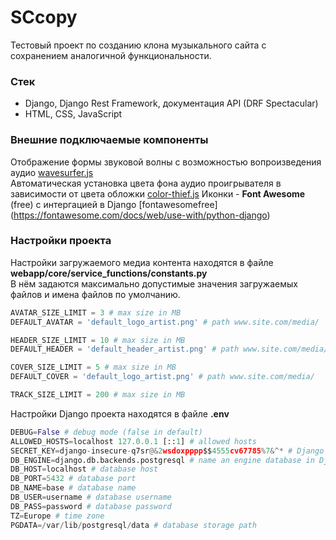 # SCcopy

Тестовый проект по созданию клона музыкального сайта с сохранением аналогичной функциональности.

### Стек 

* Django, Django Rest Framework, документация API (DRF Spectacular)
* HTML, CSS, JavaScript

### Внешние подключаемые компоненты

Отображение формы звуковой волны с возможностью вопроизведения аудио [wavesurfer.js](https://wavesurfer-js.org/)  
Автоматическая установка цвета фона аудио проигрывателя в зависимости от цвета обложки [color-thief.js](https://lokeshdhakar.com/projects/color-thief/) 
Иконки - **Font Awesome** (free) с интергацией в Django [fontawesomefree] (https://fontawesome.com/docs/web/use-with/python-django)   

### Настройки проекта

Настройки загружаемого медиа контента находятся в файле **webapp/core/service_functions/constants.py**  
В нём задаются максимально допустимые значения загружаемых файлов и имена файлов по умолчанию.

``` python
AVATAR_SIZE_LIMIT = 3 # max size in MB
DEFAULT_AVATAR = 'default_logo_artist.png' # path www.site.com/media/

HEADER_SIZE_LIMIT = 10 # max size in MB
DEFAULT_HEADER = 'default_header_artist.png' # path www.site.com/media/

COVER_SIZE_LIMIT = 5 # max size in MB
DEFAULT_COVER = 'default_logo_artist.png' # path www.site.com/media/

TRACK_SIZE_LIMIT = 200 # max size in MB
```

Настройки Django проекта находятся в файле **.env**

``` python
DEBUG=False # debug mode (false in default) 
ALLOWED_HOSTS=localhost 127.0.0.1 [::1] # allowed hosts
SECRET_KEY=django-insecure-q7sr@&2wsdoxpppp$$4555cv67785%7&^* # Django secret key
DB_ENGINE=django.db.backends.postgresql # name an engine database in Django format
DB_HOST=localhost # database host
DB_PORT=5432 # database port
DB_NAME=base # database name
DB_USER=username # database username
DB_PASS=password # database password
TZ=Europe # time zone
PGDATA=/var/lib/postgresql/data # database storage path
```